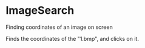 # ImageSearch
Finding coordinates of an image on screen

Finds the coordinates of the "1.bmp", and clicks on it.

